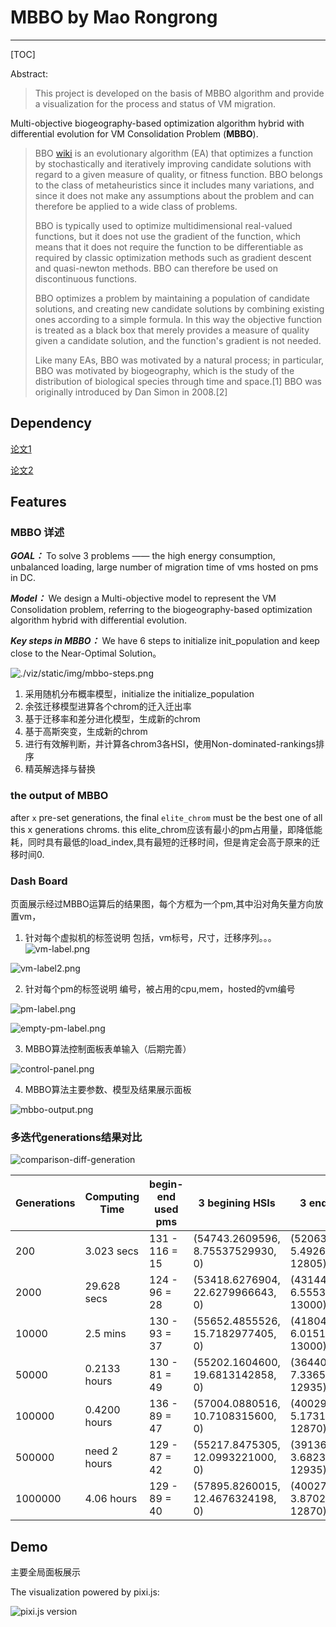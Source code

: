 # MBBO by Mao Rongrong

---------------

[TOC]

Abstract:
>This project is developed on the basis of MBBO algorithm and provide a visualization for the process and status of VM migration.

Multi-objective biogeography-based optimization algorithm hybrid with differential evolution for VM Consolidation Problem (**MBBO**).

>BBO [wiki](https://en.wikipedia.org/wiki/Biogeography-based_optimization">) is an evolutionary algorithm (EA) that optimizes a function by stochastically and iteratively improving candidate solutions with regard to a given measure of quality, or fitness function. BBO belongs to the class of metaheuristics since it includes many variations, and since it does not make any assumptions about the problem and can therefore be applied to a wide class of problems.
>
>BBO is typically used to optimize multidimensional real-valued functions, but it does not use the gradient of the function, which means that it does not require the function to be differentiable as required by classic optimization methods such as gradient descent and quasi-newton methods. BBO can therefore be used on discontinuous functions.
>
>BBO optimizes a problem by maintaining a population of candidate solutions, and creating new candidate solutions by combining existing ones according to a simple formula. In this way the objective function is treated as a black box that merely provides a measure of quality given a candidate solution, and the function's gradient is not needed.
>
>Like many EAs, BBO was motivated by a natural process; in particular, BBO was motivated by biogeography, which is the study of the distribution of biological species through time and space.[1] BBO was originally introduced by Dan Simon in 2008.[2]

## Dependency

[论文1]()

[论文2]()

## Features

### MBBO 详述

***GOAL：*** To solve 3 problems —— the high energy consumption, unbalanced loading, large number of migration time of vms hosted on pms in DC.

***Model：*** We design a Multi-objective model to represent the VM Consolidation problem, referring to the biogeography-based optimization algorithm hybrid with differential evolution.

***Key steps in MBBO：*** We have 6 steps to initialize init_population and keep close to the Near-Optimal Solution。

![./viz/static/img/mbbo-steps.png](./viz/static/img/mbbo-steps.png?raw=False)

1. 采用随机分布概率模型，initialize the initialize_population
2. 余弦迁移模型进算各个chrom的迁入迁出率
3. 基于迁移率和差分进化模型，生成新的chrom
4. 基于高斯突变，生成新的chrom
5. 进行有效解判断，并计算各chrom3各HSI，使用Non-dominated-rankings排序
6. 精英解选择与替换

### the output of MBBO

after `x` pre-set generations, the final `elite_chrom` must be the best one of all this x generations chroms.
this elite_chrom应该有最小的pm占用量，即降低能耗，同时具有最低的load_index,具有最短的迁移时间，但是肯定会高于原来的迁移时间0.

### Dash Board

页面展示经过MBBO运算后的结果图，每个方框为一个pm,其中沿对角矢量方向放置vm，

1. 针对每个虚拟机的标签说明
包括，vm标号，尺寸，迁移序列。。。
![vm-label.png](https://github.com/zam121118/mao-mbbo/blob/master/viz/static/img/vm-label.png?raw=true)

![vm-label2.png](https://github.com/zam121118/mao-mbbo/blob/master/viz/static/img/vm-label2.png?raw=true)

2. 针对每个pm的标签说明
编号，被占用的cpu,mem，hosted的vm编号

![pm-label.png](https://github.com/zam121118/mao-mbbo/blob/master/viz/static/img/pm-label.png?raw=true)

![empty-pm-label.png](https://github.com/zam121118/mao-mbbo/blob/master/viz/static/img/empty-pm-label.png?raw=true)

3. MBBO算法控制面板表单输入（后期完善）

![control-panel.png](https://github.com/zam121118/mao-mbbo/blob/master/viz/static/img/control-panel.png?raw=true)

4. MBBO算法主要参数、模型及结果展示面板

![mbbo-output.png](https://github.com/zam121118/mao-mbbo/blob/master/viz/static/img/mbbo-output.png?raw=true)

### 多迭代generations结果对比

![comparison-diff-generation](https://github.com/zam121118/mao-mbbo/blob/master/viz/static/img/comparison-iterative.png?raw=true)


Generations | Computing Time| begin-end used pms | 3 begining HSIs| 3 ending HSIs|
----|----|---|---|----|
200 | 3.023 secs | 131 - 116 = 15 | (54743.2609596, 8.75537529930, 0) | (52063.0378987, 5.49267203751, 12805)
2000 | 29.628 secs | 124 - 96 = 28  | (53418.6276904, 22.6279966643, 0) | (43144.4035638, 6.55533797063, 13000)
10000 | 2.5 mins | 130 - 93 = 37 | (55652.4855526, 15.7182977405, 0) | (41804.6556596, 6.01514788466, 13000)
50000 | 0.2133 hours | 130 - 81 = 49 | (55202.1604600, 19.6813142858, 0) | (36440.5265390, 7.33657331359, 12935)
100000 | 0.4200 hours | 136 - 89 = 47 | (57004.0880516, 10.7108315600, 0) | (40029.2901459, 5.17318073288, 12870)
500000 | need 2 hours | 129 - 87 = 42 | (55217.8475305, 12.0993221000, 0) | (39136.4475108, 3.68236215952, 12935)
1000000 | 4.06 hours | 129 - 89 = 40 | (57895.8260015, 12.4676324198, 0) | (40027.6324884, 3.87020776156, 12870)


## Demo

主要全局面板展示

The visualization powered by pixi.js:

![pixi.js version](https://github.com/zam121118/mao-mbbo/blob/hh-dev/viz/static/img/demo.png?raw=true)
